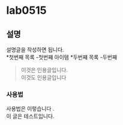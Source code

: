 # lab0515

## 설명

설명글을 작성하면 됩니다.  
*첫번째 목록
-첫번쨰 아이템
*두번쨰 목록
-두번째 

>이것은 인용글입니다.  
이것도 인용글입니다

### 사용법
사용법은 이렇습니다
.  
이 글은 테스트입니다.
